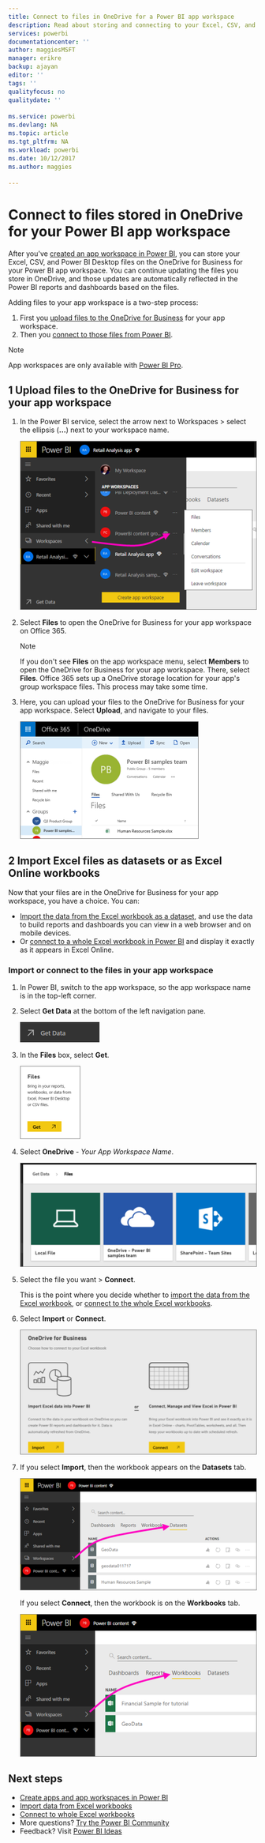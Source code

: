 ```yaml
---
title: Connect to files in OneDrive for a Power BI app workspace
description: Read about storing and connecting to your Excel, CSV, and Power BI Desktop files on the OneDrive for your Power BI app workspace.
services: powerbi
documentationcenter: ''
author: maggiesMSFT
manager: erikre
backup: ajayan
editor: ''
tags: ''
qualityfocus: no
qualitydate: ''

ms.service: powerbi
ms.devlang: NA
ms.topic: article
ms.tgt_pltfrm: NA
ms.workload: powerbi
ms.date: 10/12/2017
ms.author: maggies

---
```

# Connect to files stored in OneDrive for your Power BI app workspace
After you've [created an app workspace in Power BI](powerbi-service-create-apps.md), you can store your Excel, CSV, and Power BI Desktop files on the OneDrive for Business for your Power BI app workspace. You can continue updating the files you store in OneDrive, and those updates are automatically reflected in the Power BI reports and dashboards based on the files. 

Adding files to your app workspace is a two-step process: 

1. First you [upload files to the OneDrive for Business](powerbi-service-connect-to-files-on-your-groups-onedrive-for-business.md#1-upload-files-to-the-onedrive-for-business-for-your-app-workspace) for your app workspace.
2. Then you [connect to those files from Power BI](powerbi-service-connect-to-files-on-your-groups-onedrive-for-business.md#2-import-excel-files-as-datasets-or-as-excel-online-workbooks).

> [!NOTE]
> App workspaces are only available with [Power BI Pro](powerbi-free-vs-pro.md).
> 
> 

## 1 Upload files to the OneDrive for Business for your app workspace
1. In the Power BI service, select the arrow next to Workspaces > select the ellipsis (**…**) next to your workspace name. 
   
   ![](media/powerbi-service-connect-to-files-on-your-groups-onedrive-for-business/power-bi-app-ellipsis.png)
2. Select **Files** to open the OneDrive for Business for your app workspace on Office 365.
   
   > [!NOTE]
   > If you don't see **Files** on the app workspace menu, select **Members** to open the OneDrive for Business for your app workspace. There, select **Files**. Office 365 sets up a OneDrive storage location for your app's group workspace files. This process may take some time. 
   > 
   > 
3. Here, you can upload your files to the OneDrive for Business for your app workspace. Select **Upload**, and navigate to your files.
   
   ![](media/powerbi-service-connect-to-files-on-your-groups-onedrive-for-business/PBI_GrpFilesOneDrive.png)

## 2 Import Excel files as datasets or as Excel Online workbooks
Now that your files are in the OneDrive for Business for your app workspace, you have a choice. You can: 

* [Import the data from the Excel workbook as a dataset](powerbi-service-get-data-from-files.md), and use the data to build reports and dashboards you can view in a web browser and on mobile devices.
* Or [connect to a whole Excel workbook in Power BI](powerbi-service-excel-workbook-files.md) and display it exactly as it appears in Excel Online.

### Import or connect to the files in your app workspace
1. In Power BI, switch to the app workspace, so the app workspace name is in the top-left corner. 
2. Select **Get Data** at the bottom of the left navigation pane. 
   
   ![](media/powerbi-service-connect-to-files-on-your-groups-onedrive-for-business/power-bi-app-get-data-button.png)
3. In the **Files** box, select **Get**.
   
   ![](media/powerbi-service-connect-to-files-on-your-groups-onedrive-for-business/PBI_GetFiles.png)
4. Select **OneDrive** - *Your App Workspace Name*.
   
    ![](media/powerbi-service-connect-to-files-on-your-groups-onedrive-for-business/pbi_grp_one_drive_shrpt.png)
5. Select the file you want > **Connect**.
   
    This is the point where you decide whether to [import the data from the Excel workbook](powerbi-service-get-data-from-files.md), or [connect to the whole Excel workbooks](powerbi-service-excel-workbook-files.md).
6. Select **Import** or **Connect**.
   
    ![](media/powerbi-service-connect-to-files-on-your-groups-onedrive-for-business/PBI_ImportExcelDataOrWholeCrop.png)
7. If you select **Import**, then the workbook appears on the **Datasets** tab. 
   
    ![](media/powerbi-service-connect-to-files-on-your-groups-onedrive-for-business/power-bi-app-excel-file-import.png)
   
    If you select **Connect**, then the workbook is on the **Workbooks** tab.
   
    ![](media/powerbi-service-connect-to-files-on-your-groups-onedrive-for-business/power-bi-app-excel-file-connect.png)

## Next steps
* [Create apps and app workspaces in Power BI](powerbi-service-create-apps.md)
* [Import data from Excel workbooks](powerbi-service-get-data-from-files.md)
* [Connect to whole Excel workbooks](powerbi-service-excel-workbook-files.md)
* More questions? [Try the Power BI Community](http://community.powerbi.com/)
* Feedback? Visit [Power BI Ideas](https://ideas.powerbi.com/forums/265200-power-bi)


